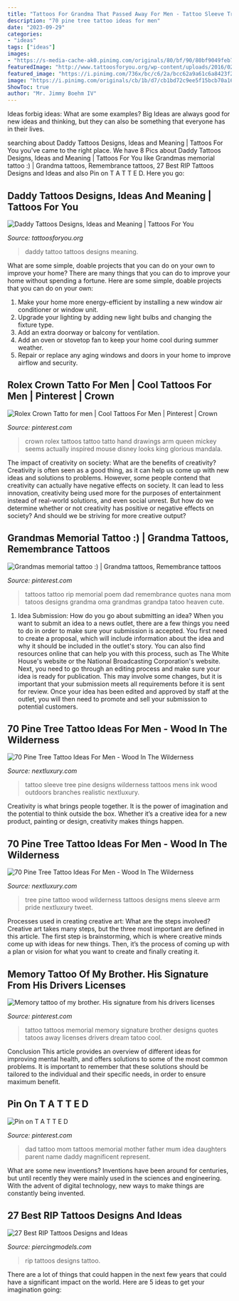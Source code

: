 ```yaml
---
title: "Tattoos For Grandma That Passed Away For Men - Tattoo Sleeve Tree Pine Designs Wilderness Tattoos Mens Ink Wood Outdoors Branches Realistic Nextluxury"
description: "70 pine tree tattoo ideas for men"
date: "2023-09-29"
categories:
- "ideas"
tags: ["ideas"]
images:
- "https://s-media-cache-ak0.pinimg.com/originals/80/bf/90/80bf9049feb7d0c98df1acf19e929eac.jpg"
featuredImage: "http://www.tattoosforyou.org/wp-content/uploads/2016/02/Daddy-Little-Girl-Tattoo.jpg"
featured_image: "https://i.pinimg.com/736x/bc/c6/2a/bcc62a9a61c6a8423f27af3e3f971034--rip-tattoo-tatoo.jpg"
image: "https://i.pinimg.com/originals/cb/1b/d7/cb1bd72c9ee5f15bcb70a168f9cde3db.jpg"
ShowToc: true
author: "Mr. Jimmy Boehm IV"
---
```



Ideas forbig ideas: What are some examples?
Big Ideas are always good for new ideas and thinking, but they can also be something that everyone has in their lives.

	

		
searching about Daddy Tattoos Designs, Ideas and Meaning | Tattoos For You you've came to the right place. We have 8 Pics about Daddy Tattoos Designs, Ideas and Meaning | Tattoos For You like Grandmas memorial tattoo :) | Grandma tattoos, Remembrance tattoos, 27 Best RIP Tattoos Designs and Ideas and also Pin on T A T T E D. Here you go:
		
    
## Daddy Tattoos Designs, Ideas And Meaning | Tattoos For You

<img loading=lazy src="http://www.tattoosforyou.org/wp-content/uploads/2016/02/Daddy-Little-Girl-Tattoo.jpg" onerror="this.onerror=null;this.src='https://tse2.mm.bing.net/th?id=OIP.4WZmH1a8gzWSrram0H8VcwHaFj&amp;pid=15.1';" alt="Daddy Tattoos Designs, Ideas and Meaning | Tattoos For You">

_Source: tattoosforyou.org_

>daddy tattoo tattoos designs meaning. 

	

What are some simple, doable projects that you can do on your own to improve your home?
There are many things that you can do to improve your home without spending a fortune. Here are some simple, doable projects that you can do on your own:
1. Make your home more energy-efficient by installing a new window air conditioner or window unit.
2. Upgrade your lighting by adding new light bulbs and changing the fixture type.
3. Add an extra doorway or balcony for ventilation. 
4. Add an oven or stovetop fan to keep your home cool during summer weather. 
5. Repair or replace any aging windows and doors in your home to improve airflow and security.

    
## Rolex Crown Tatto For Men | Cool Tattoos For Men | Pinterest | Crown

<img loading=lazy src="https://s-media-cache-ak0.pinimg.com/originals/80/bf/90/80bf9049feb7d0c98df1acf19e929eac.jpg" onerror="this.onerror=null;this.src='https://tse3.mm.bing.net/th?id=OIP.hbf31qO5DfKnWS5K4NpTsQHaHT&amp;pid=15.1';" alt="Rolex Crown Tatto for men | Cool Tattoos For Men | Pinterest | Crown">

_Source: pinterest.com_

>crown rolex tattoos tattoo tatto hand drawings arm queen mickey seems actually inspired mouse disney looks king glorious mandala. 

	

The impact of creativity on society: What are the benefits of creativity?
Creativity is often seen as a good thing, as it can help us come up with new ideas and solutions to problems. However, some people contend that creativity can actually have negative effects on society. It can lead to less innovation, creativity being used more for the purposes of entertainment instead of real-world solutions, and even social unrest. But how do we determine whether or not creativity has positive or negative effects on society? And should we be striving for more creative output?

    
## Grandmas Memorial Tattoo :) | Grandma Tattoos, Remembrance Tattoos

<img loading=lazy src="https://i.pinimg.com/736x/bc/c6/2a/bcc62a9a61c6a8423f27af3e3f971034--rip-tattoo-tatoo.jpg" onerror="this.onerror=null;this.src='https://tse4.mm.bing.net/th?id=OIP.-eaRdJe9R2ELZDpeO8fL_AHaHa&amp;pid=15.1';" alt="Grandmas memorial tattoo :) | Grandma tattoos, Remembrance tattoos">

_Source: pinterest.com_

>tattoos tattoo rip memorial poem dad remembrance quotes nana mom tatoos designs grandma oma grandmas grandpa tatoo heaven cute. 

	

1. Idea Submission: How do you go about submitting an idea?
When you want to submit an idea to a news outlet, there are a few things you need to do in order to make sure your submission is accepted. 
You first need to create a proposal, which will include information about the idea and why it should be included in the outlet's story. You can also find resources online that can help you with this process, such as The White House's website or the National Broadcasting Corporation's website. 
Next, you need to go through an editing process and make sure your idea is ready for publication. This may involve some changes, but it is important that your submission meets all requirements before it is sent for review. 
Once your idea has been edited and approved by staff at the outlet, you will then need to promote and sell your submission to potential customers.

    
## 70 Pine Tree Tattoo Ideas For Men - Wood In The Wilderness

<img loading=lazy src="http://nextluxury.com/wp-content/uploads/full-sleeve-pine-tree-tattoo-for-men.jpg" onerror="this.onerror=null;this.src='https://tse2.mm.bing.net/th?id=OIP.7ZePx-Rw5okMr3hBedUMzAHaI9&amp;pid=15.1';" alt="70 Pine Tree Tattoo Ideas For Men - Wood In The Wilderness">

_Source: nextluxury.com_

>tattoo sleeve tree pine designs wilderness tattoos mens ink wood outdoors branches realistic nextluxury. 

	

Creativity is what brings people together. It is the power of imagination and the potential to think outside the box. Whether it’s a creative idea for a new product, painting or design, creativity makes things happen.

    
## 70 Pine Tree Tattoo Ideas For Men - Wood In The Wilderness

<img loading=lazy src="http://nextluxury.com/wp-content/uploads/mens-color-pine-tree-tattoos.jpg" onerror="this.onerror=null;this.src='https://tse2.mm.bing.net/th?id=OIP.f1SKtD5-QoX0EEjZ0Gj6PQHaHa&amp;pid=15.1';" alt="70 Pine Tree Tattoo Ideas For Men - Wood In The Wilderness">

_Source: nextluxury.com_

>tree pine tattoo wood wilderness tattoos designs mens sleeve arm pride nextluxury tweet. 

	

Processes used in creating creative art: What are the steps involved?
Creative art takes many steps, but the three most important are defined in this article. The first step is brainstorming, which is where creative minds come up with ideas for new things. Then, it’s the process of coming up with a plan or vision for what you want to create and finally creating it.

    
## Memory Tattoo Of My Brother. His Signature From His Drivers Licenses

<img loading=lazy src="https://i.pinimg.com/originals/c5/d3/f5/c5d3f5e84ead5a6312fe01a88ad6077f.jpg" onerror="this.onerror=null;this.src='https://tse4.mm.bing.net/th?id=OIP.6wAASAOx1iuXL3_9ytRLhwHaJ4&amp;pid=15.1';" alt="Memory tattoo of my brother. His signature from his drivers licenses">

_Source: pinterest.com_

>tattoo tattoos memorial memory signature brother designs quotes tatoos away licenses drivers dream tatoo cool. 

	

Conclusion
This article provides an overview of different ideas for improving mental health, and offers solutions to some of the most common problems. It is important to remember that these solutions should be tailored to the individual and their specific needs, in order to ensure maximum benefit.

    
## Pin On T A T T E D

<img loading=lazy src="https://i.pinimg.com/originals/cb/1b/d7/cb1bd72c9ee5f15bcb70a168f9cde3db.jpg" onerror="this.onerror=null;this.src='https://tse2.mm.bing.net/th?id=OIP.8v4VN52zUb4zDClsqVdarQHaE-&amp;pid=15.1';" alt="Pin on T A T T E D">

_Source: pinterest.com_

>dad tattoo mom tattoos memorial mother father mum idea daughters parent name daddy magnificent represent. 

	

What are some new inventions?
Inventions have been around for centuries, but until recently they were mainly used in the sciences and engineering. With the advent of digital technology, new ways to make things are constantly being invented.

    
## 27 Best RIP Tattoos Designs And Ideas

<img loading=lazy src="https://www.piercingmodels.com/wp-content/uploads/2018/04/rip-tattoo.jpg" onerror="this.onerror=null;this.src='https://tse4.mm.bing.net/th?id=OIP.RuDhrATyNOYSUBTDFvBiXwHaCm&amp;pid=15.1';" alt="27 Best RIP Tattoos Designs and Ideas">

_Source: piercingmodels.com_

>rip tattoos designs tattoo. 

	

There are a lot of things that could happen in the next few years that could have a significant impact on the world. Here are 5 ideas to get your imagination going: 

